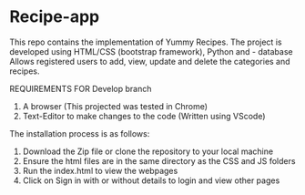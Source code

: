 # Recipe-app
This repo contains the implementation of Yummy Recipes. The project is developed using HTML/CSS (bootstrap framework), Python and - database Allows registered users to add, view, update and delete the categories and recipes.
 
REQUIREMENTS FOR Develop branch
1. A browser (This projected was tested in Chrome)
2. Text-Editor to make changes to the code (Written using VScode)

The installation process is as follows:
1. Download the Zip file or clone the repository to your local machine
2. Ensure the html files are in the same directory as the CSS and JS folders
3. Run the index.html to view the webpages 
4. Click on Sign in with or without details to login and view other pages
